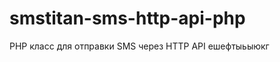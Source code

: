 smstitan-sms-http-api-php
=========================

PHP класс для отправки SMS через HTTP API ешефтыьыюкг
